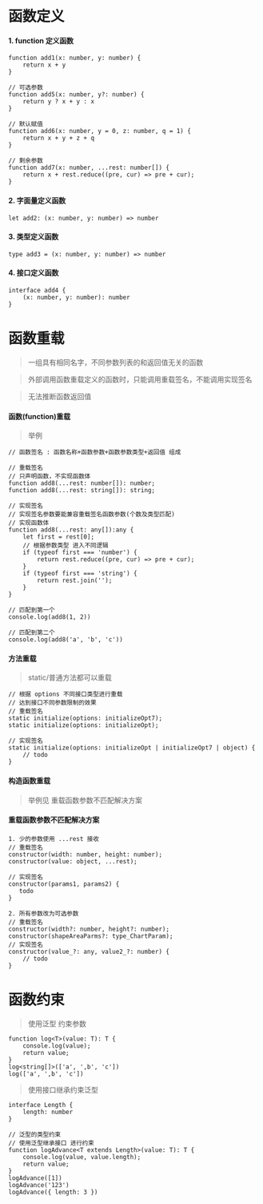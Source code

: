 <!--
 * @LastEditors: wudan01
 * @description: 文件描述
-->
# 函数定义

#### 1. function 定义函数
```
function add1(x: number, y: number) {
    return x + y
}

// 可选参数
function add5(x: number, y?: number) {
    return y ? x + y : x
}

// 默认赋值
function add6(x: number, y = 0, z: number, q = 1) {
    return x + y + z + q
}

// 剩余参数
function add7(x: number, ...rest: number[]) {
    return x + rest.reduce((pre, cur) => pre + cur);
}
```

#### 2. 字面量定义函数
```
let add2: (x: number, y: number) => number
```

#### 3. 类型定义函数
```
type add3 = (x: number, y: number) => number
```

#### 4. 接口定义函数
```
interface add4 {
    (x: number, y: number): number
}
```

# 函数重载
> 一组具有相同名字，不同参数列表的和返回值无关的函数

> 外部调用函数重载定义的函数时，只能调用重载签名，不能调用实现签名

> 无法推断函数返回值

#### 函数(function)重载
> 举例
```
// 函数签名 : 函数名称+函数参数+函数参数类型+返回值 组成

// 重载签名
// 只声明函数，不实现函数体
function add8(...rest: number[]): number;
function add8(...rest: string[]): string;

// 实现签名
// 实现签名参数要能兼容重载签名函数参数(个数及类型匹配)
// 实现函数体
function add8(...rest: any[]):any {
    let first = rest[0];
    // 根据参数类型 进入不同逻辑
    if (typeof first === 'number') {
        return rest.reduce((pre, cur) => pre + cur);
    }
    if (typeof first === 'string') {
        return rest.join('');
    }
}

// 匹配到第一个
console.log(add8(1, 2))

// 匹配到第二个
console.log(add8('a', 'b', 'c'))
```

#### 方法重载
> static/普通方法都可以重载
```
// 根据 options 不同接口类型进行重载
// 达到接口不同参数限制的效果
// 重载签名
static initialize(options: initializeOpt7);
static initialize(options: initializeOpt);

// 实现签名
static initialize(options: initializeOpt | initializeOpt7 | object) {
    // todo
}
```

#### 构造函数重载
> 举例见 重载函数参数不匹配解决方案

#### 重载函数参数不匹配解决方案

```
1. 少的参数使用 ...rest 接收
// 重载签名
constructor(width: number, height: number);
constructor(value: object, ...rest);

// 实现签名
constructor(params1, params2) {
   todo
}

2. 所有参数改为可选参数
// 重载签名
constructor(width?: number, height?: number);
constructor(shapeAreaParms?: type_ChartParam);
// 实现签名
constructor(value_?: any, value2_?: number) {
    // todo
}
```



# 函数约束

> 使用泛型 约束参数
```
function log<T>(value: T): T {
    console.log(value);
    return value;
}
log<string[]>(['a', ',b', 'c'])
log(['a', ',b', 'c'])
```
> 使用接口继承约束泛型
```
interface Length {
    length: number
}

// 泛型的类型约束
// 使用泛型继承接口 进行约束 
function logAdvance<T extends Length>(value: T): T {
    console.log(value, value.length);
    return value;
}
logAdvance([1])
logAdvance('123')
logAdvance({ length: 3 })

```